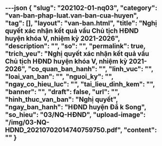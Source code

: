 ---json
{
    "slug": "202102-01-nq03",
    "category": "van-ban-phap-luat.van-ban-cua-huyen",
    "tag": [],
    "layout": "van-ban.html",
    "title": "Nghị quyết xác nhận kết quả vầu Chủ tịch HĐND huyện khóa V, nhiệm kỳ 2021-2026",
    "description": "",
    "so": "",
    "permalink": true,
    "trich_yeu": "Nghị quyết xác nhận kết quả vầu Chủ tịch HĐND huyện khóa V, nhiệm kỳ 2021-2026",
    "co_quan_ban_hanh": "",
    "linh_vuc": "",
    "loai_van_ban": "",
    "nguoi_ky": "",
    "ngay_co_hieu_luc": "",
    "tai_lieu_dinh_kem": "",
    "banner": "",
    "draft": false,
    "url": "",
    "hinh_thuc_van_ban": "Nghị quyết",
    "ngay_ban_hanh": "HĐND huyện Đắ k Song",
    "so_hieu": "03/NQ-HĐND",
    "upload-image": "/img/03-NQ-HDND_20210702014740759750.pdf",
    "__content__": ""
}
---
